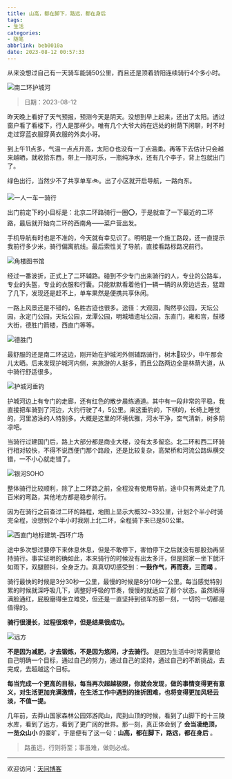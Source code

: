 ```yaml
---
title: 山高，都在脚下，路远，都在身后
tags:
- 生活
categories:
- 随笔
abbrlink: beb0010a
date: 2023-08-12 00:57:33
---
```


从来没想过自己有一天骑车能骑50公里，而且还是顶着骄阳连续骑行4个多小时。

![南二环护城河](https://tiven.cn/static/img/cycling-01-lZ6jqdHF.jpg)

<!-- more -->

>日期：2023-08-12

昨天晚上看好了天气预报，预测今天是阴天。没想到早上起来，还出了太阳。透过窗户看了看楼下，行人是那样少。唯有几个大爷大妈在远处的树荫下闲聊，时不时走过穿蓝衣服穿黄衣服的外卖小哥。

到上午11点多，气温一点点升高，太阳🌞也没有一丁点温柔。再等下去估计只会越来越晒，就收拾东西，带上一瓶可乐，一瓶纯净水，还有几个李子，背上包就出门了。

绿色出行，当然少不了共享单车🚲。出了小区就开启导航，一路向东。

![一人一车一骑行](https://tiven.cn/static/img/cycling-07-s69abfeI.jpg)

出门前定下的小目标是：北京二环路骑行一圈⭕，于是就查了一下最近的二环路，最后就开始向二环的西南角——菜户营出发。

手机导航有时也是不准的，今天就有幸见识了。明明是一个施工路段，还一直提示我前行多少米，骑行偏离航线。最后索性关了导航，直接看路标路况前行。

![角楼图书馆](https://tiven.cn/static/img/cycling-06-L9JpT8IA.jpg)

经过一番波折，正式上了二环辅路。碰到不少专门出来骑行的人，专业的公路车，专业的头盔，专业的衣服和行囊。只能默默看着他们一辆一辆的从旁边远去，猛蹬了几下，发现还是赶不上，单车果然是便携共享休闲。

一路上风景还是不错的，名胜古迹也很多。途径：大观园，陶然亭公园，天坛公园，永定门公园，天坛公园，龙潭公园，明城墙遗址公园，东直门，雍和宫，鼓楼大街，德胜门箭楼，西直门等等。

![德胜门](https://tiven.cn/static/img/cycling-04-3uvS1YVF.jpg)

最舒服的还是南二环这边，刚开始在护城河外侧辅路骑行，树木🌲较少，中午那会儿太晒。后来发现护城河内侧，来旅游的人挺多，而且公路两边全是林荫大道，从中骑行舒适很多。

![护城河垂钓](https://tiven.cn/static/img/cycling-05-d1pe-qKh.jpg)

护城河边上有专门的走廊，还有红色的散步晨练通道。其中有一段非常的平稳，我直接把车骑到了河边，大约行驶了4，5公里。来这垂钓的，下棋的，长椅上睡觉的，河里游泳的人特别多。大概是这里的环境优雅，河水干净，空气清新，树多阴凉吧。

当骑行过建国门后，路上大部分都是商业大楼，没有太多留恋。北二环和西二环骑行相对较快，不得不说西便门那个路段，还是比较复杂，高架桥和河流公路纵横交错，一不小心就走错了。

![银河SOHO](https://tiven.cn/static/img/cycling-03-rcNL8Eny.jpg)

整体骑行比较顺利，除了上二环路之前，全程没有使用导航，途中只有两处走了几百米的弯路，其他地方都是稳步前行。

因为在骑行之前查过二环的路程，地图上显示大概32~33公里，计划2个半小时骑完全程，没想到2个半小时我刚上北二环，全程骑下来已是50公里。

![西直门地标建筑-西环广场](https://tiven.cn/static/img/cycling-02-HMnQsjqQ.jpg)

途中多次想过要停下来休息休息，但是不敢停下，害怕停下之后就没有那股劲再坚持骑行。事实证明的确如此，本来骑行的时候没有出太多汗，但是回家一坐下就汗如雨下，双腿颤抖，全身乏力。真真切切感受到：**一鼓作气，再而衰，三而竭** 。

骑行最快的时候是3分30秒一公里，最慢的时候是8分10秒一公里。每当感觉特别累的时候就深呼吸几下，调整好呼吸的节奏，慢慢的就适应了那个状态。虽然晒得满脸通红，屁股磨得坐立难受，但还是一直坚持到锁车的那一刻，一切的一切都是值得的。

**骑行很漫长，过程很艰辛，但是结果很成功。**

![远方](https://tiven.cn/static/img/the-front-R7RiRHCy.jpg)

**不是因为减肥，才去锻炼，不是因为悠闲，才去骑行。** 是因为生活中时常需要给自己明确一个目标，通过自己的努力，通过自己的坚持，通过自己的不断挑战，去完成，去超越这个目标。

**每当完成一个更高的目标，每当再次超越极限，你就会发现，做的事情变得更有意义，对生活更加充满激情，在生活工作中遇到的挫折困难，也将变得更加风轻云淡，不值一提。**

几年前，去莽山国家森林公园郊游爬山，爬到山顶的时候，看到了山脚下的十三陵水库，看到了远方，看到了更广阔的世界。那一刻，真正体会到了 **会当凌绝顶，一览众山小** 的豪旷，于是便有了这一句：**山高，都在脚下，路远，都在身后** 。

> 路虽远，行则将至；事虽难，做则必成。

---

欢迎访问：[天问博客](https://tiven.cn/p/beb0010a/ "天问博客-专注于大前端技术")

